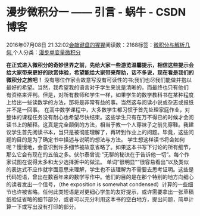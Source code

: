 
# 漫步微积分一 —— 引言 - 蜗牛 - CSDN博客


2016年07月08日 21:32:02[会敲键盘的猩猩](https://me.csdn.net/u010182633)阅读数：2168标签：[微积分与解析几何																](https://so.csdn.net/so/search/s.do?q=微积分与解析几何&t=blog)个人分类：[漫步单变量微积分																](https://blog.csdn.net/u010182633/article/category/6303247)


**在正式进入微积分的奇妙世界之前，先给大家一些游览温馨提示，相信这些提示会给大家带来更好的欣赏体验，希望能给大家带来帮助，话不多说，现在看是我们的微积分之旅吧！**
没有哪位作家会故意写没有可读性的书;我们也尽我们能做并抱以最好的希望。当然，我希望我的语言对于学生来说是清晰的，而最终也只有他们
有资格来评判。但是，对所有教师和学生一样，如果学生的数学教科书在某种程度上给出一些读数学的方法，那将是非常有益的事。当然这与阅读小说或杂志或报纸并不是一回事。
在高中数学课程中，大多数学生都习惯于首先处理家庭作业，对整体的课程任务没有耐心也希望尽快结束。这些学生只有在万不得已的时候才会阅读书上的解释。这真是完全颠倒的方法，相当于教一个人穿袜子之前先穿鞋。我建议学生首先阅读书本，当只是被彻底理解了，再转到作业上的问题。毕竟，这些问题的目的是为了确定书中描述与说明的想法与方法。
学生想这样读书将会如何呢？慢慢地，会意识到许多细节被故意省略了。如果这本书写下讨论的所有细节，那么它会有现在的五倍之多。伏尔泰曾说:”无聊的秘诀在于告诉他一切”。每个作家试图在说得太多和太少选择折中的做法。
单词”很明显”“很容易看出”以及类似的表达式不应作就字面意思来理解，学生也不该理解为不需要去思考证明。这些是代码短语，曾出在数百年来的数学写作中。他们的目的是在那个特别的地方向细心的读者发出一个信号，（the exposition is somewhat condensed）计算的一些细节也许被省略。任何此类短语是对更细心学生的友好提示，或许需要拿出一张草稿纸验证省略的细节部分，或者可以充分利用这本书的空白地方，提出问题，简单计算一下或写出没有打印的部分。

